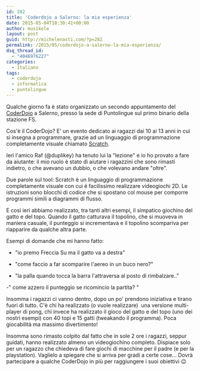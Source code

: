 ```yaml
---
id: 282
title: 'Coderdojo a Salerno: la mia esperienza'
date: 2015-05-04T18:30:41+00:00
author: musikele
layout: post
guid: http://michelenasti.com/?p=282
permalink: /2015/05/coderdojo-a-salerno-la-mia-esperienza/
dsq_thread_id:
  - "4046976227"
categories:
  - Italiano
tags:
  - coderdojo
  - informatica
  - puntolingue
---
```

Qualche giorno fa è stato organizzato un secondo appuntamento del [CoderDojo](http://www.coderdojoitalia.org/) a Salerno, presso la sede di Puntolingue sul primo binario della stazione FS.

Cos'è il CoderDojo? E' un evento dedicato ai ragazzi dai 10 ai 13 anni in cui si insegna a programmare, grazie ad un linguaggio di programmazione completamente visuale chiamato [Scratch](https://scratch.mit.edu/).

Ieri l'amico Raf (@duplikey) ha tenuto lui la "lezione" e io ho provato a fare da aiutante: il mio ruolo è stato di aiutare i ragazzini che sono rimasti indietro, o che avevano un dubbio, o che volevano andare "oltre".

Due parole sul tool: Scratch è un linguaggio di programmazione completamente visuale con cui é facilissimo realizzare videogiochi 2D. Le istruzioni sono blocchi di codice che si spostano col mouse per comporre programmi simili a diagrammi di flusso.

E così ieri abbiamo realizzato, tra tanti altri esempi, il simpatico giochino del gatto e del topo. Quando il gatto catturava il topolino, che si muoveva in maniera casuale, il punteggio si incrementava e il topolino scompariva per riapparire da qualche altra parte.

Esempi di domande che mi hanno fatto:
  
- "io premo Freccia Su ma il gatto va a destra"
  
- "come faccio a far scomparire l'aereo in un buco nero?"
  
- "la palla quando tocca la barra l'attraversa al posto di rimbalzare.."
  
-" come azzero il punteggio se ricomincio la partita? "

Insomma i ragazzi ci vanno dentro, dopo un po' prendono iniziativa e tirano fuori di tutto. C'è chi ha realizzato (o vuole realizzare)  una versione multi-player di pong, chi invece ha realizzato il gioco del gatto e del topo (uno dei nostri esempi) con 40 topi e 15 gatti (tweakando il programma). Poca giocabilità ma massimo divertimento!

Insomma sono rimasto colpito dal fatto che in sole 2 ore i ragazzi, seppur guidati, hanno realizzato almeno un videogiochino completo. Dispiace solo per un ragazzo che chiedeva di fare giochi di macchine per il padre (e per la playstation). Vaglielo a spiegare che si arriva per gradi a certe cose... Dovrà partecipare a qualche CoderDojo in più per raggiungere i suoi obiettivi 😉